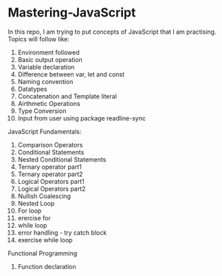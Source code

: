 # Mastering-JavaScript
In this repo, I am trying to put concepts of JavaScript that I am practising.
Topics will follow like:
1. Environment followed
2. Basic output operation
3. Variable declaration
4. Difference between var, let and const
5. Naming convention
6. Datatypes
7. Concatenation and Template literal
8. Airthmetic Operations
9. Type Conversion
10. Input from user using package readline-sync
    
JavaScript Fundamentals:
1. Comparison Operators
2. Conditional Statements
3. Nested Conditional Statements
4. Ternary operator part1
5. Ternary operator part2
6. Logical Operators part1
7. Logical Operators part2
8. Nullish Coalescing
9. Nested Loop
10. For loop
11. erercise for
12. while loop
13. error handling - try catch block
14. exercise while loop

Functional Programming
1. Function declaration
